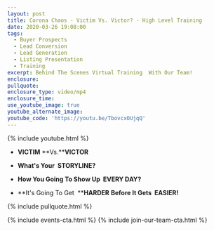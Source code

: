 ```yaml
---
layout: post
title: Corona Chaos - Victim Vs. Victor? - High Level Training
date: 2020-03-26 19:08:00
tags:
  - Buyer Prospects
  - Lead Conversion
  - Lead Generation
  - Listing Presentation
  - Training
excerpt: Behind The Scenes Virtual Training  With Our Team!
enclosure:
pullquote:
enclosure_type: video/mp4
enclosure_time:
use_youtube_image: true
youtube_alternate_image:
youtube_code: 'https://youtu.be/TbovcxOUjqQ'
---
```


{% include youtube.html %}

* **VICTIM** **Vs.****VICTOR**

* **What's Your &nbsp;****STORYLINE****?**

* **How You Going To Show Up &nbsp;****EVERY DAY****?**

* **It's Going To Get &nbsp;****HARDER** **Before It Gets &nbsp;****EASIER****\!**

{% include pullquote.html %}

{% include events-cta.html %} {% include join-our-team-cta.html %}

&nbsp;